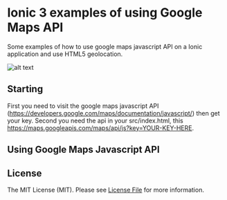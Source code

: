 # Ionic 3 examples of using Google Maps API
Some examples of how to use google maps javascript API on a Ionic application and use HTML5 geolocation.

![alt text](https://www.google.com/images/branding/product/2x/maps_96in128dp.png)

## Starting
First you need to visit the google maps javascript API (https://developers.google.com/maps/documentation/javascript/) then get your key.
Second you need the api in your src/index.html, this https://maps.googleapis.com/maps/api/js?key=YOUR-KEY-HERE.

## Using Google Maps Javascript API



## License

The MIT License (MIT). Please see [License File](LICENSE) for more information.




